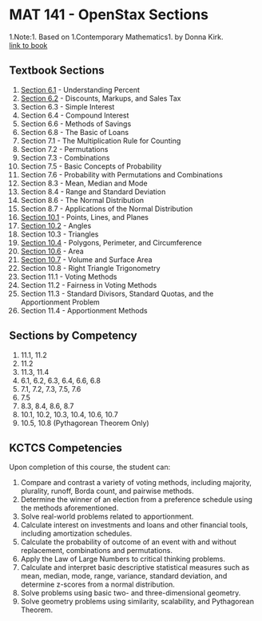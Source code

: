 # MAT 141 - OpenStax Sections

1.Note:1. Based on 1.Contemporary Mathematics1. by Donna Kirk.  
[link to book](https://openstax.org/books/contemporary-mathematics/pages/1-introduction)

## Textbook Sections

1. [Section 6.1](./ContemporaryMathematics-6-1.pdf) - Understanding Percent
2. [Section 6.2](./ContemporaryMathematics-6-2.pdf) - Discounts, Markups, and Sales Tax
3. Section 6.3 - Simple Interest
4. Section 6.4 - Compound Interest
5. Section 6.6 - Methods of Savings
6. Section 6.8 - The Basic of Loans
7. Section 7.1 - The Multiplication Rule for Counting
8. Section 7.2 - Permutations
9. Section 7.3 - Combinations
10. Section 7.5 - Basic Concepts of Probability
11. Section 7.6 - Probability with Permutations and Combinations
12. Section 8.3 - Mean, Median and Mode
13. Section 8.4 - Range and Standard Deviation
14. Section 8.6 - The Normal Distribution
15. Section 8.7 - Applications of the Normal Distribution
16. [Section 10.1](./ContemporaryMathematics-10-1.pdf) - Points, Lines, and Planes
17. [Section 10.2](./ContemporaryMathematics-10-2.pdf) - Angles
18. Section 10.3 - Triangles
19. [Section 10.4](./ContemporaryMathematics-10-4.pdf) - Polygons, Perimeter, and Circumference
20. [Section 10.6](./ContemporaryMathematics-10-6.pdf) - Area
21. [Section 10.7](./ContemporaryMathematics-10-7.pdf) - Volume and Surface Area
22. Section 10.8 - Right Triangle Trigonometry
23. Section 11.1 - Voting Methods
24. Section 11.2 - Fairness in Voting Methods
25. Section 11.3 - Standard Divisors, Standard Quotas, and the Apportionment Problem
26. Section 11.4 - Apportionment Methods

## Sections by Competency
1. 11.1, 11.2
2. 11.2
3. 11.3, 11.4
4. 6.1, 6.2, 6.3, 6.4, 6.6, 6.8
5. 7.1, 7.2, 7.3, 7.5, 7.6
6. 7.5
7. 8.3, 8.4, 8.6, 8.7
8. 10.1, 10.2, 10.3, 10.4, 10.6, 10.7
9. 10.5, 10.8 (Pythagorean Theorem Only)

## KCTCS Competencies
Upon completion of this course, the student can:
1.	Compare and contrast a variety of voting methods, including majority, plurality, runoff, Borda count, and pairwise methods.
2.	Determine the winner of an election from a preference schedule using the methods aforementioned.
3.	Solve real-world problems related to apportionment.
4.	Calculate interest on investments and loans and other financial tools, including amortization schedules.
5.	Calculate the probability of outcome of an event with and without replacement, combinations and permutations.
6.	Apply the Law of Large Numbers to critical thinking problems.
7.	Calculate and interpret basic descriptive statistical measures such as mean, median, mode, range, variance, standard deviation, and determine z-scores from a normal distribution.
8.	Solve problems using basic two- and three-dimensional geometry.
9.	Solve geometry problems using similarity, scalability, and Pythagorean Theorem.